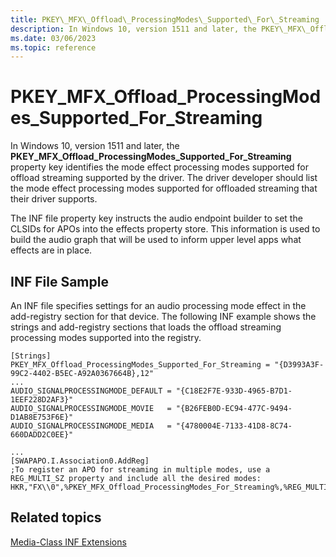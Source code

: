 ```yaml
---
title: PKEY\_MFX\_Offload\_ProcessingModes\_Supported\_For\_Streaming
description: In Windows 10, version 1511 and later, the PKEY\_MFX\_Offload\_ProcessingModes\_Supported\_For\_Streaming property key identifies the mode effect processing modes supported for offload streaming supported by the driver.
ms.date: 03/06/2023
ms.topic: reference
---
```



# PKEY\_MFX\_Offload\_ProcessingModes\_Supported\_For\_Streaming


In Windows 10, version 1511 and later, the **PKEY\_MFX\_Offload\_ProcessingModes\_Supported\_For\_Streaming** property key identifies the mode effect processing modes supported for offload streaming supported by the driver. The driver developer should list the mode effect processing modes supported for offloaded streaming that their driver supports.

The INF file property key instructs the audio endpoint builder to set the CLSIDs for APOs into the effects property store. This information is used to build the audio graph that will be used to inform upper level apps what effects are in place.

## <span id="INF_File_Sample"></span><span id="inf_file_sample"></span><span id="INF_FILE_SAMPLE"></span>INF File Sample


An INF file specifies settings for an audio processing mode effect in the add-registry section for that device. The following INF example shows the strings and add-registry sections that loads the offload streaming processing modes supported into the registry.

```inf
[Strings]
PKEY_MFX_Offload_ProcessingModes_Supported_For_Streaming = "{D3993A3F-99C2-4402-B5EC-A92A0367664B},12"
...
AUDIO_SIGNALPROCESSINGMODE_DEFAULT = "{C18E2F7E-933D-4965-B7D1-1EEF228D2AF3}"
AUDIO_SIGNALPROCESSINGMODE_MOVIE   = "{B26FEB0D-EC94-477C-9494-D1AB8E753F6E}"
AUDIO_SIGNALPROCESSINGMODE_MEDIA   = "{4780004E-7133-41D8-8C74-660DADD2C0EE}"

...
[SWAPAPO.I.Association0.AddReg]
;To register an APO for streaming in multiple modes, use a REG_MULTI_SZ property and include all the desired modes:
HKR,"FX\\0",%PKEY_MFX_Offload_ProcessingModes_For_Streaming%,%REG_MULTI_SZ%,%AUDIO_SIGNALPROCESSINGMODE_DEFAULT%,%AUDIO_SIGNALPROCESSINGMODE_MOVIE%,%AUDIO_SIGNALPROCESSINGMODE_MEDIA%
```

## Related topics


[Media-Class INF Extensions](media-class-inf-extensions.md)

 

 






